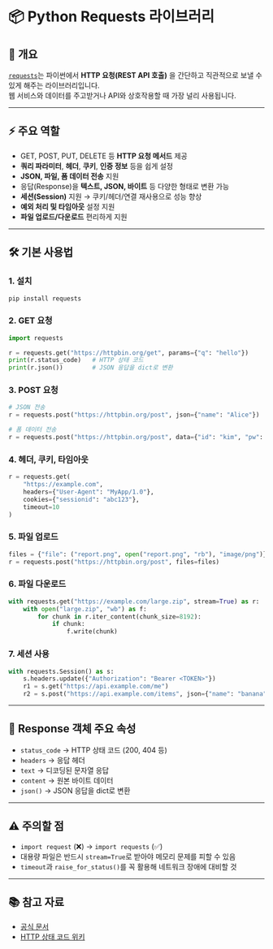 # 📦 Python Requests 라이브러리

## 🔎 개요
[`requests`](https://docs.python-requests.org/en/latest/)는 파이썬에서 **HTTP 요청(REST API 호출)** 을 간단하고 직관적으로 보낼 수 있게 해주는 라이브러리입니다.  
웹 서비스와 데이터를 주고받거나 API와 상호작용할 때 가장 널리 사용됩니다.

---

## ⚡ 주요 역할
- GET, POST, PUT, DELETE 등 **HTTP 요청 메서드** 제공
- **쿼리 파라미터**, **헤더**, **쿠키**, **인증 정보** 등을 쉽게 설정
- **JSON, 파일, 폼 데이터 전송** 지원
- 응답(Response)을 **텍스트, JSON, 바이트** 등 다양한 형태로 변환 가능
- **세션(Session)** 지원 → 쿠키/헤더/연결 재사용으로 성능 향상
- **예외 처리 및 타임아웃** 설정 지원
- **파일 업로드/다운로드** 편리하게 지원

---

## 🛠️ 기본 사용법

### 1. 설치
```bash
pip install requests
```

### 2. GET 요청
```python
import requests

r = requests.get("https://httpbin.org/get", params={"q": "hello"})
print(r.status_code)   # HTTP 상태 코드
print(r.json())        # JSON 응답을 dict로 변환
```

### 3. POST 요청
```python
# JSON 전송
r = requests.post("https://httpbin.org/post", json={"name": "Alice"})

# 폼 데이터 전송
r = requests.post("https://httpbin.org/post", data={"id": "kim", "pw": "1234"})
```

### 4. 헤더, 쿠키, 타임아웃
```python
r = requests.get(
    "https://example.com",
    headers={"User-Agent": "MyApp/1.0"},
    cookies={"sessionid": "abc123"},
    timeout=10
)
```

### 5. 파일 업로드
```python
files = {"file": ("report.png", open("report.png", "rb"), "image/png")}
r = requests.post("https://httpbin.org/post", files=files)
```

### 6. 파일 다운로드
```python
with requests.get("https://example.com/large.zip", stream=True) as r:
    with open("large.zip", "wb") as f:
        for chunk in r.iter_content(chunk_size=8192):
            if chunk:
                f.write(chunk)
```

### 7. 세션 사용
```python
with requests.Session() as s:
    s.headers.update({"Authorization": "Bearer <TOKEN>"})
    r1 = s.get("https://api.example.com/me")
    r2 = s.post("https://api.example.com/items", json={"name": "banana"})
```

---

## 📑 Response 객체 주요 속성
- `status_code` → HTTP 상태 코드 (200, 404 등)
- `headers` → 응답 헤더
- `text` → 디코딩된 문자열 응답
- `content` → 원본 바이트 데이터
- `json()` → JSON 응답을 dict로 변환

---

## ⚠️ 주의할 점
- `import request` (❌) → `import requests` (✅)  
- 대용량 파일은 반드시 `stream=True`로 받아야 메모리 문제를 피할 수 있음  
- `timeout`과 `raise_for_status()`를 꼭 활용해 네트워크 장애에 대비할 것  

---

## 📚 참고 자료
- [공식 문서](https://docs.python-requests.org/en/latest/)
- [HTTP 상태 코드 위키](https://developer.mozilla.org/ko/docs/Web/HTTP/Status)
